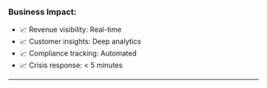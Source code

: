 ### **Business Impact:**

- 📈 Revenue visibility: Real-time
- 📈 Customer insights: Deep analytics
- 📈 Compliance tracking: Automated
- 📈 Crisis response: < 5 minutes

---
